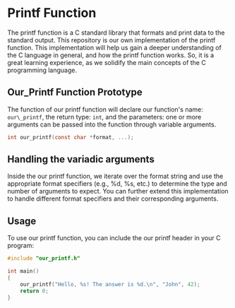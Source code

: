 # Printf Function
The printf function is a C standard library that formats and print data to the standard output. This repository is our own implementation of the printf function. This implementation will help us gain a deeper understanding of the C language in general, and how the printf function works. So, it is a great learning experience, as we solidify the main concepts of the C programming language.

## Our\_Printf Function Prototype
The function of our printf function will declare our function's name: `our\_printf`, the return type: `int`, and the parameters: one or more arguments can be passed into the function through variable arguments.

```C
int our_printf(const char *format, ...);
```

## Handling the variadic arguments
Inside the our printf function, we iterate over the format string and use the appropriate format specifiers (e.g., %d, %s, etc.) to determine the type and number of arguments to expect. You can further extend this implementation to handle different format specifiers and their corresponding arguments.

## Usage
To use our printf function, you can include the our printf header in your C program:


```C
#include "our_printf.h"

int main()
{
    our_printf("Hello, %s! The answer is %d.\n", "John", 42);
    return 0;
}
```

